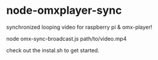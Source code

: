 # node-omxplayer-sync
synchronized looping video for raspberry pi &amp; omx-player!

node omx-sync-broadcast.js path/to/video.mp4

check out the instal.sh to get started.
